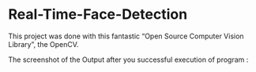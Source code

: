 # Real-Time-Face-Detection
This project was done with this fantastic “Open Source Computer Vision Library”, the OpenCV.

The screenshot of the Output after you successful execution of program :

